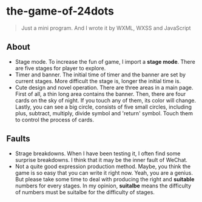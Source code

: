 # the-game-of-24dots
> Just a mini program. And I wrote it by WXML, WXSS and JavaScript
## About
- Stage mode. 
  To increase the fun of game, I import a **stage mode**. There are five stages for player to explore.
- Timer and banner. 
  The initial time of timer and the banner are set by current stages. More difficult the stage is, longer the initial time is.
- Cute design and novel operation.
  There are three areas in a main page. First of all, a thin long area contains the banner. Then, there are four cards on the sky of night. If you touch any of them, its color will change. Lastly, you can see a big circle, consists of five small circles, including plus, subtract, multiply, divide symbol and 'return' symbol. Touch them to control the process of cards. 

## Faults
- Strage breakdowns. 
  When I have been testing it, I often find some surprise breakdowns. I think that it may be the inner fault of WeChat.
- Not a quite good expression production method.
  Maybe, you think the game is so easy that you can write it right now. Yeah, you are a genius. But please take some time to deal with producing the right and **suitable** numbers for every stages. In my opinion, **suitalbe** means the difficulty of numbers must be suitalbe for the difficulty of stages.

  
